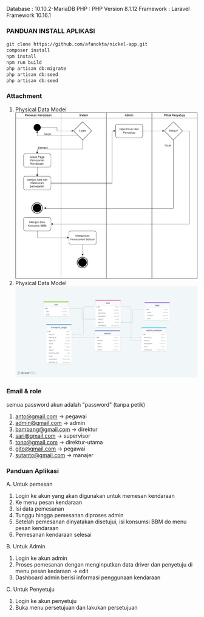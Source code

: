 Database : 10.10.2-MariaDB
PHP : PHP Version 8.1.12
Framework : Laravel Framework 10.16.1

### PANDUAN INSTALL APLIKASI
```
git clone https://github.com/afanokta/nickel-app.git
composer install
npm install
npm run build
php artisan db:migrate
php artisan db:seed
php artisan db:seed
```
### Attachment
1. Physical Data Model
![Physical Data Model](/Activity%20Diagram.png)
1. Physical Data Model
![Physical Data Model](/Physical%20Data%20Model.png)

### Email & role
semua password akun adalah "password" (tanpa petik)
1. anto@gmail.com -> pegawai
2. admin@gmail.com -> admin
3. bambang@gmail.com -> direktur
4. sari@gmail.com  -> supervisor
5. tono@gmail.com -> direktur-utama
6. gito@gmail.com -> pegawai
7. sutanto@gmail.com -> manajer

### Panduan Aplikasi
A. Untuk pemesan
1. Login ke akun yang akan digunakan untuk memesan kendaraan
2. Ke menu pesan kendaraan
3. Isi data pemesanan
4. Tunggu hingga pemesanan diproses admin
5. Setelah pemesanan dinyatakan disetujui, isi konsumsi BBM do menu pesan kendaraan
6. Pemesanan kendaraan selesai

B. Untuk Admin
1. Login ke akun admin
2. Proses pemesanan dengan menginputkan data driver dan penyetuju di menu pesan kedaraan -> edit
3. Dashboard admin berisi informasi penggunaan kendaraan

C. Untuk Penyetuju
1. Login ke akun penyetuju
2. Buka menu persetujuan dan lakukan persetujuan
